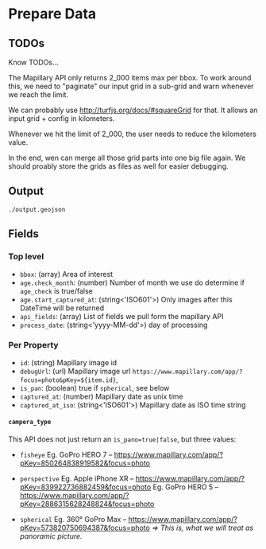 # Prepare Data

## TODOs

Know TODOs…

The Mapillary API only returns 2_000 items max per bbox.
To work around this, we need to "paginate" our input grid in a sub-grid and warn whenever we reach the limit.

We can probably use http://turfjs.org/docs/#squareGrid for that.
It allows an input grid + config in kilometers.

Whenever we hit the limit of 2_000, the user needs to reduce the kilometers value.

In the end, wen can merge all those grid parts into one big file again.
We should proably store the grids as files as well for easier debugging.

## Output

`./output.geojson`

## Fields

### Top level

- `bbox`: (array) Area of interest
- `age.check_month`: (number) Number of month we use do determine if `age_check` is true/false
- `age.start_captured_at`: (string<'ISO601'>) Only images after this DateTime will be returned
- `api_fields`: (array) List of fields we pull form the mapillary API
- `process_date`: (string<'yyyy-MM-dd'>) day of processing

### Per Property

- `id`: (string) Mapillary image id
- `debugUrl`: (url) Mapillary image url `https://www.mapillary.com/app/?focus=photo&pKey=${item.id}`,
- `is_pan`: (boolean) true if `spherical`, see below
- `captured_at`: (number) Mapillary date as unix time
- `captured_at_iso`: (string<'ISO601'>) Mapillary date as ISO time string

#### `campera_type`

This API does not just return an `is_pano=true|false`, but three values:

- `fisheye`
  Eg. GoPro HERO 7 – https://www.mapillary.com/app/?pKey=850264838919582&focus=photo

- `perspective`
  Eg. Apple iPhone XR – https://www.mapillary.com/app/?pKey=839922736882459&focus=photo
  Eg. GoPro HERO 5 – https://www.mapillary.com/app/?pKey=2886315628248824&focus=photo

- `spherical`
  Eg. 360° GoPro Max – https://www.mapillary.com/app/?pKey=573820750694387&focus=photo
  _=> This is, what we will treat as panoramic picture._
